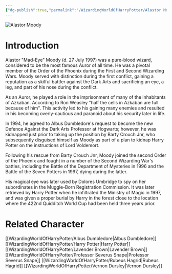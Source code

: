 ```yaml
---
{"dg-publish":true,"permalink":"/WizardingWorldOfHarryPotter/Alastor Moody/","dgPassFrontmatter":true,"created":"","updated":""}
---
```


![Alastor Moody](http://rxbg5ysja.bkt.gdipper.com/Alastor_Moody.png)
# Introduction
Alastor "Mad-Eye" Moody (d. 27 July 1997) was a pure-blood wizard, considered to be the most famous Auror of all time. He was a pivotal member of the Order of the Phoenix during the First and Second Wizarding Wars. Moody served with distinction during the first conflict, gaining a reputation as a skilful battler against the Dark Arts and sacrificing an eye, a leg, and part of his nose during the conflict.

As an Auror, he played a role in the imprisonment of many of the inhabitants of Azkaban. According to Ron Weasley "half the cells in Azkaban are full because of him". This activity led to his gaining many enemies and resulted in his becoming overly-cautious and paranoid about his security later in life.

In 1994, he agreed to Albus Dumbledore's request to become the new Defence Against the Dark Arts Professor at Hogwarts; however, he was kidnapped just prior to taking up the position by Barty Crouch Jnr, who subsequently disguised himself as Moody as part of a plan to kidnap Harry Potter on the instructions of Lord Voldemort.

Following his rescue from Barty Crouch Jnr, Moody joined the second Order of the Phoenix and fought in a number of the Second Wizarding War's battles, including the Battle of the Department of Mysteries in 1996 and the Battle of the Seven Potters in 1997, dying during the latter.

His magical eye was later used by Dolores Umbridge to spy on her subordinates in the Muggle-Born Registration Commission. It was later retrieved by Harry Potter when he infiltrated the Ministry of Magic in 1997, and was given a proper burial by Harry in the forest close to the location where the 422nd Quidditch World Cup had been held three years prior.

# Related Character
[[WizardingWorldOfHarryPotter/Albus Dumbledore\|Albus Dumbledore]]
[[WizardingWorldOfHarryPotter/Harry Potter\|Harry Potter]]
[[WizardingWorldOfHarryPotter/Lavender Brown\|Lavender Brown]]
[[WizardingWorldOfHarryPotter/Professor Severus Snape\|Professor Severus Snape]]
[[WizardingWorldOfHarryPotter/Rubeus Hagrid\|Rubeus Hagrid]]
[[WizardingWorldOfHarryPotter/Vernon Dursley\|Vernon Dursley]]
